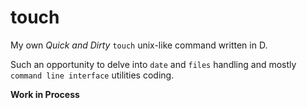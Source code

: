 # touch

My own _Quick and Dirty_ `touch` unix-like command written in D.

Such an opportunity to delve into `date` and `files` handling and mostly `command line interface` utilities coding.

**Work in Process**
